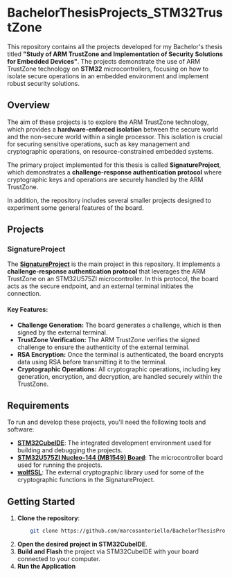 # BachelorThesisProjects_STM32TrustZone

This repository contains all the projects developed for my Bachelor's thesis titled **"Study of ARM TrustZone and Implementation of Security Solutions for Embedded Devices"**. The projects demonstrate the use of ARM TrustZone technology on **STM32** microcontrollers, focusing on how to isolate secure operations in an embedded environment and implement robust security solutions.

## Overview

The aim of these projects is to explore the ARM TrustZone technology, which provides a **hardware-enforced isolation** between the secure world and the non-secure world within a single processor. This isolation is crucial for securing sensitive operations, such as key management and cryptographic operations, on resource-constrained embedded systems.

The primary project implemented for this thesis is called **SignatureProject**, which demonstrates a **challenge-response authentication protocol** where cryptographic keys and operations are securely handled by the ARM TrustZone.

In addition, the repository includes several smaller projects designed to experiment some general features of the board.

## Projects

### SignatureProject

The [**SignatureProject**](https://github.com/marcosantoriello/BachelorThesisProjects_STM32TrustZone/tree/main/Projects/SignatureProject) is the main project in this repository. It implements a **challenge-response authentication protocol** that leverages the ARM TrustZone on an STM32U575ZI microcontroller. In this protocol, the board acts as the secure endpoint, and an external terminal initiates the connection.

#### Key Features:
- **Challenge Generation:** The board generates a challenge, which is then signed by the external terminal.
- **TrustZone Verification:** The ARM TrustZone verifies the signed challenge to ensure the authenticity of the external terminal.
- **RSA Encryption:** Once the terminal is authenticated, the board encrypts data using RSA before transmitting it to the terminal.
- **Cryptographic Operations:** All cryptographic operations, including key generation, encryption, and decryption, are handled securely within the TrustZone.

## Requirements
To run and develop these projects, you'll need the following tools and software:
- [**STM32CubeIDE**](https://www.st.com/en/development-tools/stm32cubeide.html): The integrated development environment used for building and debugging the projects.
- [**STM32U575ZI Nucleo-144 (MB1549) Board**](https://www.st.com/en/evaluation-tools/nucleo-u575zi-q.html): The microcontroller board used for running the projects.
- [**wolfSSL**](https://www.wolfssl.com/): The external cryptographic library used for some of the cryptographic functions in the SignatureProject.
  
## Getting Started
1. **Clone the repository**:
    ```bash
        git clone https://github.com/marcosantoriello/BachelorThesisProjects_STM32TrustZone.git
    ```
2. **Open the desired project in STM32CubeIDE**.
3. **Build and Flash** the project via STM32CubeIDE with your board connected to your computer.
4. **Run the Application**